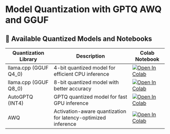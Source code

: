 # Model Quantization with GPTQ AWQ and GGUF

## 🔗 Available Quantized Models and Notebooks

| Quantization Library | Description | Colab Notebook |
|----------------------|-------------|----------------|
| llama.cpp (GGUF Q4_0) | 4-bit quantized model for efficient CPU inference | [![Open In Colab](https://colab.research.google.com/assets/colab-badge.svg)](https://colab.research.google.com/your-notebook-link-here) |
| llama.cpp (GGUF Q8_0) | 8-bit quantized model with better accuracy | [![Open In Colab](https://colab.research.google.com/assets/colab-badge.svg)](https://colab.research.google.com/your-notebook-link-here) |
| AutoGPTQ (INT4)       | GPTQ quantized model for fast GPU inference | [![Open In Colab](https://colab.research.google.com/assets/colab-badge.svg)](https://colab.research.google.com/your-notebook-link-here) |
| AWQ                  | Activation-aware quantization for latency-optimized inference | [![Open In Colab](https://colab.research.google.com/assets/colab-badge.svg)](https://colab.research.google.com/your-notebook-link-here) |


